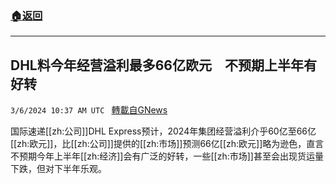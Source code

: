 ###  [:house:返回](README.md)
---


## DHL料今年经营溢利最多66亿欧元　不预期上半年有好转
`3/6/2024 10:37 AM UTC ` [轉載自GNews](https://gnews.org/articles/2370281)

国际速递[[zh:公司]]DHL Express预计，2024年集团经营溢利介乎60亿至66亿[[zh:欧元]]，比[[zh:公司]]提供的[[zh:市场]]预测66亿[[zh:欧元]]略为逊色，直言不预期今年上半年[[zh:经济]]会有广泛的好转，一些[[zh:市场]]甚至会出现货运量下跌，但对下半年乐观。
